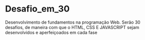 # Desafio_em_30
Desenvolvimento de fundamentos na programação Web. Serão 30 desafios, de maneira com que o HTML, CSS E JAVASCRIPT sejam desenvolvidos e aperfeiçoados em cada fase
